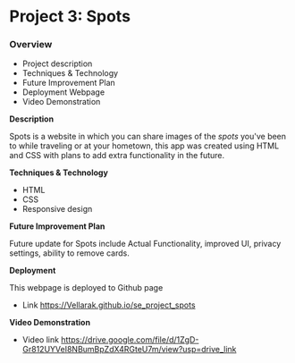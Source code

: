 # Project 3: Spots

### Overview  
* Project description
* Techniques & Technology
* Future Improvement Plan  
* Deployment Webpage
* Video Demonstration
  
**Description**
  
Spots is a website in which you can share images of the _spots_ you've been to while traveling or at your hometown, this app was created using HTML and CSS with plans to add extra functionality in the future.

**Techniques & Technology**

* HTML
* CSS
* Responsive design
  
**Future Improvement Plan**  
  
Future update for Spots include Actual Functionality, improved UI, privacy settings, ability to remove cards.
  
**Deployment**  
  
This webpage is deployed to Github page
* Link https://Vellarak.github.io/se_project_spots

**Video Demonstration**
* Video link https://drive.google.com/file/d/1ZgD-Gr812UYVeI8NBumBpZdX4RGteU7m/view?usp=drive_link

